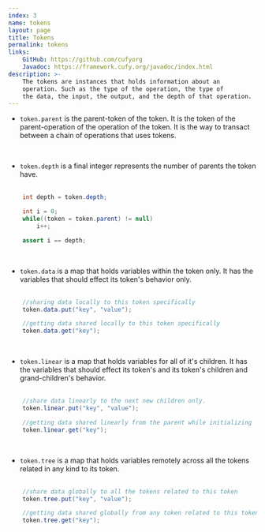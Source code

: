 ```yaml
---
index: 3
name: tokens
layout: page
title: Tokens
permalink: tokens
links:
    GitHub: https://github.com/cufyorg
    Javadoc: https://framework.cufy.org/javadoc/index.html
description: >-
    The tokens are instances that holds information about an
    operation. Such as the type of the operation, the type of
    the data, the input, the output, and the depth of that operation.
---
```


- `token.parent` is the parent-token of the token. It is the token of
the parent-operation of the operation of the token. It is the way to
transact between a chain of operations that uses tokens.
<br>

- `token.depth` is a final integer represents the number of parents the
token have.
<br><br>
```java 
    int depth = token.depth;

    int i = 0;
    while((token = token.parent) != null)
        i++;

    assert i == depth;
```
<br>

- `token.data` is a map that holds variables within the token only.
It has the variables that should effect its token's behavior only.
<br><br>
```java 
    //sharing data locally to this token specifically
    token.data.put("key", "value");

    //getting data shared locally to this token specifically
    token.data.get("key");
```
<br>

- `token.linear` is a map that holds variables for all of it's children.
It has the variables that should effect its token's and its token's
children and grand-children's behavior.
<br><br>
```java 
    //share data linearly to the next new children only.
    token.linear.put("key", "value");

    //getting data shared linearly from the parent while initializing
    token.linear.get("key");
```
<br>

- `token.tree` is a map that holds variables remotely across all the
tokens related in any kind to its token.
<br><br>
```java 
    //share data globally to all the tokens related to this token
    token.tree.put("key", "value");

    //getting data shared globally from any token related to this token
    token.tree.get("key");
```
<br>